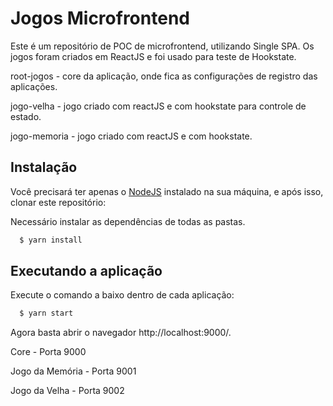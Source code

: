 # Jogos Microfrontend

Este é um repositório de POC de microfrontend, utilizando Single SPA. Os jogos foram criados em ReactJS e foi usado para teste de Hookstate.

root-jogos - core da aplicação, onde fica as configurações de registro das aplicações.

jogo-velha - jogo criado com reactJS e com hookstate para controle de estado.

jogo-memoria - jogo criado com reactJS e com hookstate.

## Instalação

Você precisará ter apenas o [NodeJS](https://nodejs.org) instalado na sua máquina, e após isso, clonar este repositório:

Necessário instalar as dependências de todas as pastas.

```sh
  $ yarn install
```

## Executando a aplicação

Execute o comando a baixo dentro de cada aplicação:
```sh
  $ yarn start
```

Agora basta abrir o navegador http://localhost:9000/.

Core - Porta 9000

Jogo da Memória - Porta 9001

Jogo da Velha - Porta 9002